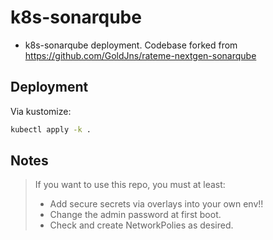 # k8s-sonarqube

* k8s-sonarqube deployment. Codebase forked from https://github.com/GoldJns/rateme-nextgen-sonarqube


## Deployment

Via kustomize:
```sh
kubectl apply -k .
```

## Notes

> If you want to use this repo, you must at least:
> * Add secure secrets via overlays into your own env!!
> * Change the admin password at first boot.
> * Check and create NetworkPolies as desired.
